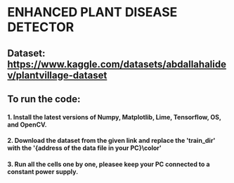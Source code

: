 # ENHANCED PLANT DISEASE DETECTOR

## Dataset: https://www.kaggle.com/datasets/abdallahalidev/plantvillage-dataset

## To run the code:
#### 1. Install the latest versions of Numpy, Matplotlib, Lime, Tensorflow, OS, and OpenCV.
#### 2. Download the dataset from the given link and replace the 'train_dir' with the '{address of the data file in your PC}\color'
#### 3. Run all the cells one by one, pleasee keep your PC connected to a constant power supply.
